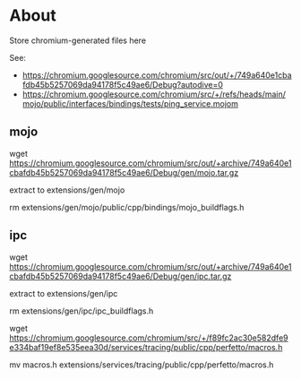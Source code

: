 # About

Store chromium-generated files here

See:
* https://chromium.googlesource.com/chromium/src/out/+/749a640e1cbafdb45b5257069da94178f5c49ae6/Debug?autodive=0
* https://chromium.googlesource.com/chromium/src/+/refs/heads/main/mojo/public/interfaces/bindings/tests/ping_service.mojom

## mojo

wget https://chromium.googlesource.com/chromium/src/out/+archive/749a640e1cbafdb45b5257069da94178f5c49ae6/Debug/gen/mojo.tar.gz

extract to extensions/gen/mojo

rm extensions/gen/mojo/public/cpp/bindings/mojo_buildflags.h

## ipc

wget https://chromium.googlesource.com/chromium/src/out/+archive/749a640e1cbafdb45b5257069da94178f5c49ae6/Debug/gen/ipc.tar.gz

extract to extensions/gen/ipc

rm extensions/gen/ipc/ipc_buildflags.h

wget https://chromium.googlesource.com/chromium/src/+/f89fc2ac30e582dfe9e334baf19ef8e535eea30d/services/tracing/public/cpp/perfetto/macros.h

mv macros.h extensions/services/tracing/public/cpp/perfetto/macros.h

